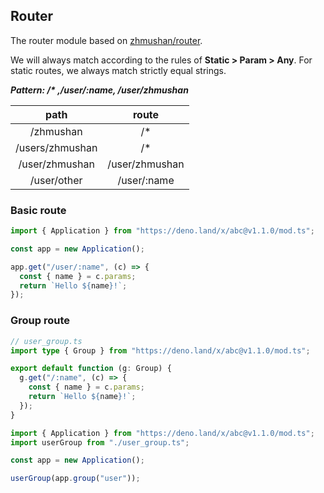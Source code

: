 ## Router

The router module based on [zhmushan/router](https://github.com/zhmushan/router).

We will always match according to the rules of **Static > Param > Any**. For static routes, we always match strictly equal strings.

**_Pattern: /\* ,/user/:name, /user/zhmushan_**

|      path       |     route      |
| :-------------: | :------------: |
|    /zhmushan    |      /\*       |
| /users/zhmushan |      /\*       |
| /user/zhmushan  | /user/zhmushan |
|   /user/other   |  /user/:name   |

### Basic route

```ts
import { Application } from "https://deno.land/x/abc@v1.1.0/mod.ts";

const app = new Application();

app.get("/user/:name", (c) => {
  const { name } = c.params;
  return `Hello ${name}!`;
});
```

### Group route

```ts
// user_group.ts
import type { Group } from "https://deno.land/x/abc@v1.1.0/mod.ts";

export default function (g: Group) {
  g.get("/:name", (c) => {
    const { name } = c.params;
    return `Hello ${name}!`;
  });
}
```

```ts
import { Application } from "https://deno.land/x/abc@v1.1.0/mod.ts";
import userGroup from "./user_group.ts";

const app = new Application();

userGroup(app.group("user"));
```
